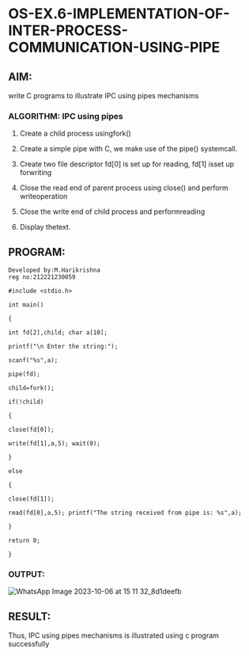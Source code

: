 # OS-EX.6-IMPLEMENTATION-OF-INTER-PROCESS-COMMUNICATION-USING-PIPE

## AIM:

write C programs to illustrate IPC using pipes mechanisms

### ALGORITHM: IPC using pipes

1. Create a child process usingfork()

2. Create a simple pipe with C, we make use of the pipe() systemcall.

3. Create two file descriptor fd[0] is set up for reading, fd[1] isset up forwriting

4. Close the read end of parent process using close() and perform writeoperation

5. Close the write end of child process and performreading

6. Display thetext.

## PROGRAM:
```
Developed by:M.Harikrishna
reg no:212221230059

```
```
#include <stdio.h>

int main()

{

int fd[2],child; char a[10];

printf("\n Enter the string:");

scanf("%s",a);

pipe(fd);

child=fork();

if(!child)

{

close(fd[0]);

write(fd[1],a,5); wait(0);

}

else

{

close(fd[1]);

read(fd[0],a,5); printf("The string received from pipe is: %s",a);

}

return 0;

}
```

### OUTPUT:

![WhatsApp Image 2023-10-06 at 15 11 32_8d1deefb](https://github.com/Ramsai1234/OS-EX.6-IMPLEMENTATION-OF-INTER-PROCESS-COMMUNICATION-USING-PIPE/assets/94269989/2a72fb91-91bf-472d-b357-3cfb0076eeb5)


## RESULT:
Thus, IPC using pipes mechanisms is illustrated using c program successfully
